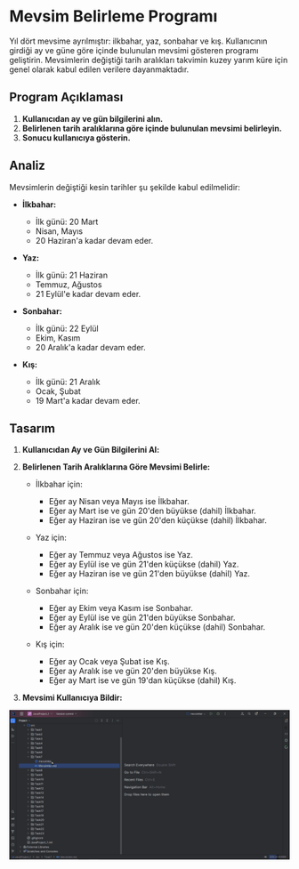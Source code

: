 # Mevsim Belirleme Programı

Yıl dört mevsime ayrılmıştır: ilkbahar, yaz, sonbahar ve kış. Kullanıcının girdiği ay ve güne göre içinde bulunulan mevsimi gösteren programı geliştirin. Mevsimlerin değiştiği tarih aralıkları takvimin kuzey yarım küre için genel olarak kabul edilen verilere dayanmaktadır.

## Program Açıklaması

1. **Kullanıcıdan ay ve gün bilgilerini alın.**
2. **Belirlenen tarih aralıklarına göre içinde bulunulan mevsimi belirleyin.**
3. **Sonucu kullanıcıya gösterin.**

## Analiz

Mevsimlerin değiştiği kesin tarihler şu şekilde kabul edilmelidir:

- **İlkbahar:**
    - İlk günü: 20 Mart
    - Nisan, Mayıs
    - 20 Haziran'a kadar devam eder.

- **Yaz:**
    - İlk günü: 21 Haziran
    - Temmuz, Ağustos
    - 21 Eylül'e kadar devam eder.

- **Sonbahar:**
    - İlk günü: 22 Eylül
    - Ekim, Kasım
    - 20 Aralık'a kadar devam eder.

- **Kış:**
    - İlk günü: 21 Aralık
    - Ocak, Şubat
    - 19 Mart'a kadar devam eder.

## Tasarım

1. **Kullanıcıdan Ay ve Gün Bilgilerini Al:**

2. **Belirlenen Tarih Aralıklarına Göre Mevsimi Belirle:**
    - İlkbahar için:
        - Eğer ay Nisan veya Mayıs ise İlkbahar.
        - Eğer ay Mart ise ve gün 20'den büyükse (dahil) İlkbahar.
        - Eğer ay Haziran ise ve gün 20'den küçükse (dahil) İlkbahar.

    - Yaz için:
        - Eğer ay Temmuz veya Ağustos ise Yaz.
        - Eğer ay Eylül ise ve gün 21'den küçükse (dahil) Yaz.
        - Eğer ay Haziran ise ve gün 21'den büyükse (dahil) Yaz.

    - Sonbahar için:
        - Eğer ay Ekim veya Kasım ise Sonbahar.
        - Eğer ay Eylül ise ve gün 21'den büyükse Sonbahar.
        - Eğer ay Aralık ise ve gün 20'den küçükse (dahil) Sonbahar.

    - Kış için:
        - Eğer ay Ocak veya Şubat ise Kış.
        - Eğer ay Aralık ise ve gün 20'den büyükse Kış.
        - Eğer ay Mart ise ve gün 19'dan küçükse (dahil) Kış.

3. **Mevsimi Kullanıcıya Bildir:**

![Mevsimler.gif](Seasons.gif)
